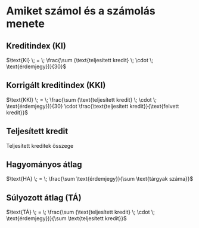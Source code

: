 # Amiket számol és a számolás menete

## Kreditindex (KI)

$\text{KI} \; = \; \frac{\sum (\text{teljesített kredit} \; \cdot \; \text{érdemjegy})}{30}$

## Korrigált kreditindex (KKI)

$\text{KKI} \; = \; \frac{\sum (\text{teljesített kredit} \; \cdot \; \text{érdemjegy})}{30} \cdot \frac{\text{teljesített kredit}}{\text{felvett kredit}}$

## Teljesített kredit

Teljesített kreditek összege

## Hagyományos átlag

$\text{HA} \; = \; \frac{\sum \text{érdemjegy}}{\sum \text{tárgyak száma}}$

## Súlyozott átlag (TÁ)

$\text{TÁ} \; = \; \frac{\sum (\text{teljesített kredit} \; \cdot \; \text{érdemjegy})}{\sum \text{teljesített kredit}}$
